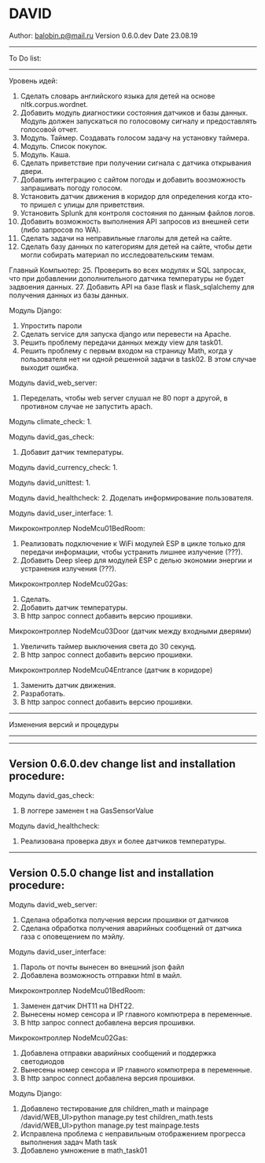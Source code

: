 # DAVID

Author: balobin.p@mail.ru
Version 0.6.0.dev
Date 23.08.19

************************************************************************************************************************
To Do list:
************************************************************************************************************************

Уровень идей:
1. Сделать словарь английского языка для детей на основе nltk.corpus.wordnet.
2. Добавить модуль диагностики состояния датчиков и базы данных. Модуль должен запускаться по голосовому сигналу и предоставлять голосовой отчет.
3. Модуль. Таймер. Создавать голосом задачу на установку таймера.
4. Модуль. Список покупок.
5. Модуль. Каша.
10. Сделать приветствие при получении сигнала с датчика открывания двери.
13. Добавить интеграцию с сайтом погоды и добавить воозможность запрашивать погоду голосом.
14. Установить датчик движения в коридор для определения когда кто-то пришел с улицы для приветствия.
18. Установить Splunk для контроля состояния по данным файлов логов.
23. Добавить возможность выполнения API запросов из внешней сети (либо запросов по WA).
24. Сделать задачи на неправильные глаголы для детей на сайте.
25. Сделать базу данных по категориям для детей на сайте, чтобы дети могли собирать материал по исследовательским темам.

Главный Компьютер:
25. Проверить во всех модулях и SQL запросах, что при добавлении дополнительного датчика температуры не будет задвоения данных.
27. Добавить API на базе flask и flask_sqlalchemy для получения данных из базы данных.

Модуль Django:
1. Упростить пароли
2. Сделать service для запуска django или перевести на Apache.
3. Решить проблему передачи данных между view для task01.
4. Решить проблему с первым входом на страницу Math, когда у пользователя нет ни одной решенной задачи в task02.
В этом случае выходит ошибка.

Модуль david_web_server:
1. Переделать, чтобы web server слушал не 80 порт а другой, в противном случае не запустить apach.

Модуль climate_check:
1. 

Модуль david_gas_check:
1. Добавит датчик температуры.

Модуль david_currency_check:
1. 

Модуль david_unittest:
1. 

Модуль david_healthcheck:
2. Доделать информирование пользователя.

Модуль david_user_interface:
1. 

Микроконтроллер NodeMcu01BedRoom:
1. Реализовать подключение к WiFi модулей ESP в цикле только для передачи информации, чтобы устранить лишнее излучение (???).
2. Добавить Deep sleep для модулей ESP с делью экономии энергии и устранения излучения (???).

Микроконтроллер NodeMcu02Gas:
1. Сделать.
2. Добавить датчик температуры.
3. В http запрос connect добавить версию прошивки.

Микроконтроллер NodeMcu03Door (датчик между входными дверями)
1. Увеличить таймер выключения света до 30 секунд.
3. В http запрос connect добавить версию прошивки.

Микроконтроллер NodeMcu04Entrance (датчик в коридоре)
1. Заменить датчик движения.
2. Разработать.
3. В http запрос connect добавить версию прошивки.

************************************************************************************************************************
Изменения версий и процедуры
************************************************************************************************************************

------------------------------------
Version 0.6.0.dev change list and installation procedure:
------------------------------------

Модуль david_gas_check:
1. В логгере заменен t на GasSensorValue

Модуль david_healthcheck:
1. Реализована проверка двух и более датчиков температуры.

------------------------------------
Version 0.5.0 change list and installation procedure:
------------------------------------

Модуль david_web_server:
1. Сделана обработка получения версии прошивки от датчиков
2. Сделана обработка получения аварийных сообщений от датчика газа с оповещением по мэйлу.

Модуль david_user_interface:
1. Пароль от почты вынесен во внешний json файл
2. Добавлена возможность отправки html в майл.

Микроконтроллер NodeMcu01BedRoom:
1. Заменен датчик DHT11 на DHT22.
2. Вынесены номер сенсора и IP главного компютрера в переменные.
3. В http запрос connect добавлена версия прошивки.

Микроконтроллер NodeMcu02Gas:
1. Добавлена отправки аварийных сообщений и поддержка светодиодов
2. Вынесены номер сенсора и IP главного компютрера в переменные.
3. В http запрос connect добавлена версия прошивки.

Модуль Django:
1. Добавлено тестирование для children_math и mainpage
/david/WEB_UI>python manage.py test children_math.tests
/david/WEB_UI>python manage.py test mainpage.tests
2. Исправлена проблема с неправильным отображением прогресса выполнения задач Math task
3. Добавлено умножение в math_task01
